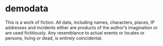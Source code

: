 # demodata
This is a work of fiction. All data, including names, characters, places, IP addresses and incidents either are products of the author’s imagination or are used fictitiously. Any resemblance to actual events or locales or persons, living or dead, is entirely coincidental.
